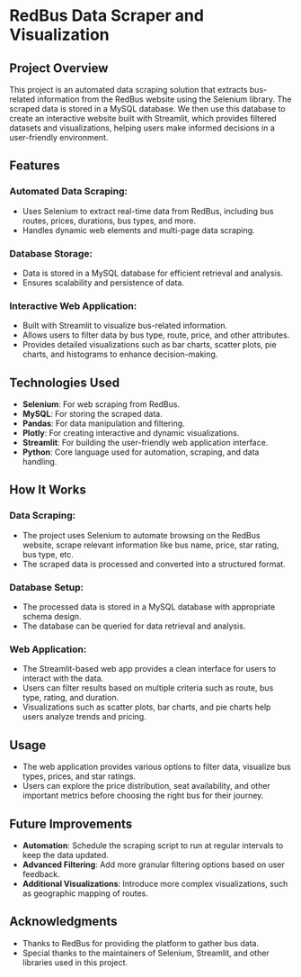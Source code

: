# RedBus Data Scraper and Visualization

## Project Overview
This project is an automated data scraping solution that extracts bus-related information from the RedBus website using the Selenium library. The scraped data is stored in a MySQL database. We then use this database to create an interactive website built with Streamlit, which provides filtered datasets and visualizations, helping users make informed decisions in a user-friendly environment.

## Features

### Automated Data Scraping:
- Uses Selenium to extract real-time data from RedBus, including bus routes, prices, durations, bus types, and more.
- Handles dynamic web elements and multi-page data scraping.

### Database Storage:
- Data is stored in a MySQL database for efficient retrieval and analysis.
- Ensures scalability and persistence of data.

### Interactive Web Application:
- Built with Streamlit to visualize bus-related information.
- Allows users to filter data by bus type, route, price, and other attributes.
- Provides detailed visualizations such as bar charts, scatter plots, pie charts, and histograms to enhance decision-making.

## Technologies Used
- **Selenium**: For web scraping from RedBus.
- **MySQL**: For storing the scraped data.
- **Pandas**: For data manipulation and filtering.
- **Plotly**: For creating interactive and dynamic visualizations.
- **Streamlit**: For building the user-friendly web application interface.
- **Python**: Core language used for automation, scraping, and data handling.

## How It Works

### Data Scraping:
- The project uses Selenium to automate browsing on the RedBus website, scrape relevant information like bus name, price, star rating, bus type, etc.
- The scraped data is processed and converted into a structured format.

### Database Setup:
- The processed data is stored in a MySQL database with appropriate schema design.
- The database can be queried for data retrieval and analysis.

### Web Application:
- The Streamlit-based web app provides a clean interface for users to interact with the data.
- Users can filter results based on multiple criteria such as route, bus type, rating, and duration.
- Visualizations such as scatter plots, bar charts, and pie charts help users analyze trends and pricing.

## Usage
- The web application provides various options to filter data, visualize bus types, prices, and star ratings.
- Users can explore the price distribution, seat availability, and other important metrics before choosing the right bus for their journey.

## Future Improvements
- **Automation**: Schedule the scraping script to run at regular intervals to keep the data updated.
- **Advanced Filtering**: Add more granular filtering options based on user feedback.
- **Additional Visualizations**: Introduce more complex visualizations, such as geographic mapping of routes.

## Acknowledgments
- Thanks to RedBus for providing the platform to gather bus data.
- Special thanks to the maintainers of Selenium, Streamlit, and other libraries used in this project.

